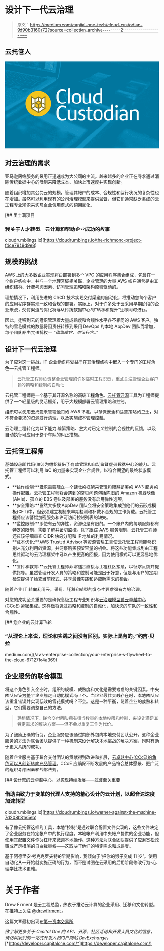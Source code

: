 # 设计下一代云治理

> 原文：<https://medium.com/capital-one-tech/cloud-custodian-9d90b3160a72?source=collection_archive---------2----------------------->

## 云托管人

![](img/ac2a63f8f32f9d41a7c51458257ccfcf.png)

## 对云治理的需求

亚马逊网络服务的采用正迅速成为大公司的主流。越来越多的企业正在寻求通过消除传统数据中心的限制来降低成本、加快上市速度并实现创新。

随着组织增加其公共云的规模，管理其帐户的成本、合规性和运行状况的复杂性也在增加。虽然可以利用现有的公司治理模型来提供监督，但它们通常缺乏集成的云工程专业知识来实现企业使用模式的预期变化。

[](https://cloudrumblings.io/the-richmond-project-f4ce7949d9e8) [## 里士满项目

### 我关于人才转型、云计算和帮助企业成功的故事

cloudrumblings.io](https://cloudrumblings.io/the-richmond-project-f4ce7949d9e8) 

## 规模的挑战

AWS 上的大多数企业实现将由部署到多个 VPC 的应用程序集合组成，包含在一个帐户结构中，并与一个地理区域相关联。企业管理的大量 AWS 帐户通常是由其组织结构、计费考虑因素、访问管理策略和架构原则驱动的。

理想情况下，利用先进的 CI/CD 技术实现交付渠道的自动化，将推动您每个客户的应用程序群实现一致和合规的部署。实际上，对于许多处于云采用早期阶段的企业来说，交付渠道的优化将与从传统数据中心的“转移和提升”迁移同时进行。

因此，迁移到云的组织管理着大量成熟度和合规性水平各不相同的 AWS 客户。独特的雪花模式的数量将因责任转移到采用 DevOps 的本地 AppDev 团队而增加，每个团队都由咒语授权— *“你构建它，你运行它。”*

## 设计下一代云治理

为了应对这一挑战，IT 企业组织将受益于在其治理结构中嵌入一个专门的工程角色—云托管工程师。

> 云托管工程师负责整合云管理的许多临时工程职责，重点关注管理企业客户群的策略和控制的自动化

云托管工程师是一个基于其开源名称的高级工程角色。[云托管开源](https://developer.capitalone.com/opensource-projects/cloud-custodian/)工具为工程师提供了一个轻量级的灵活框架，用于大规模部署云管理策略和控制。

组织可以使用云托管来管理他们的 AWS 环境，以确保安全和运营策略的卫生，对不符合要求的资源进行清理，以及实施成本管理控制。

云治理工程转化为以下能力:编纂策略、放大对已定义控制的合规性的反馈，以及自动执行可应用于整个车队的纠正措施。

## 云托管工程师

基础设施即代码(IaC)为组织提供了有效管理和自动监督虚拟数据中心的能力。云托管工程师可以利用 IaC 的力量来实现企业合规性，以符合期望的最终状态模式。

*   **操作控制:**组织需要建立一个健壮的框架来管理和跟踪部署的 AWS 服务的操作配置。云托管工程师将会遇到的常见问题包括陈旧的 Amazon 机器映像(AMIs)、孤立的 EBS 卷以及部署的服务没有启用弹性选项。
*   **安全策略:**虽然大多数 AppDev 团队会将安全策略集成到他们的云形成模板(CFT)中，但必须建立机制来早期检测和补救不合规的工作负载。云托管工程师应该警惕加密服务和许可访问控制列表的缺失。
*   **监控限制:**即使有云的弹性，资源也是有限的。一个账户内的每项服务都有特定的限制，需要了解并密切监控。除了跟踪 AWS 服务限制，云托管工程师还应该仔细审查 CIDR 块的分配和 IP 地址的利用情况。
*   **成本优化:**AWS Trusted Advisor 等资源管理工具使云托管工程师能够识别未充分利用的资源，并洞察购买预留容量的机会。将这些功能集成到由工程思维驱动的云治理框架中可以产生更高的回报，因为使用模式可以更容易地优化。
*   **宣传和教育:**云托管工程师非常适合直接与工程社区接触，以征求反馈并提供指导。虽然管理开发人员的策略和控制可能是出于好意，但是与用户的定期检查提供了检查当前模式、共享最佳实践和适应新需求的机会。

随着企业 IT 转向利用云，采用、迁移和转型的复杂性要求强有力的治理。

对您的成功至关重要的是确保高级工程专业知识与[云治理模型或云卓越中心(CCoE)](/aws-enterprise-collection/your-enterprise-s-flywheel-to-the-cloud-67127fe4a369) 紧密集成。这样做将通过策略和控制的自动化，加快您的车队的一致性和合规性。

[](/aws-enterprise-collection/your-enterprise-s-flywheel-to-the-cloud-67127fe4a369) [## 您企业的云计算飞轮

### “从理论上来说，理论和实践之间没有区别。实际上是有的。”约吉·贝拉

medium.com](/aws-enterprise-collection/your-enterprise-s-flywheel-to-the-cloud-67127fe4a369) 

## 企业服务的联合模型

将这个角色引入企业时，组织的规模、成熟度和文化是需要考虑的关键因素。中央团队应该为整个企业规定自动化模式吗？不。当企业最佳实践存在时，本地团队应该重复错误并实现低效的雪花模式吗？不会。这是一种平衡，随着企业的成熟和转型，它们需要调整自己的方法。

> 理想情况下，联合交付团队拥有适当数量的本地权限和控制，来设计满足其特定需求的解决方案——但不会以重复工作为代价。

为了鼓励正确的行为，企业服务应该通过内部外包向本地交付团队公开。这种企业服务的方法为联合团队提供了一种机制来设计解决本地挑战的解决方案，同时有助于更大系统的成功。

随着企业服务基于联合交付团队的贡献得到改进和扩展，[云卓越中心(CCoE)的角色可以从创新转向产品管理](https://cloudrumblings.io/werner-against-the-machine-7d208b81e5eb)。CCoE 应确保不断发展的产品符合总体愿景、更广泛的组织考虑因素和外部法规。

[](https://cloudrumblings.io/werner-against-the-machine-7d208b81e5eb) [## 设计您的云卓越中心，以实现持续发展——过渡至关重要

### 借助由致力于变革的代理人支持的精心设计的云计划，以超音速速度加速转型

cloudrumblings.io](https://cloudrumblings.io/werner-against-the-machine-7d208b81e5eb) 

有了像云托管这样的工具，本地“控制”是通过联合配置文件实现的，这些文件决定了企业服务在特定帐户中的执行程度。本地帐户利用中央帐户提供的企业功能，但使用其配置文件作为杠杆来微调本地操作。这种方法为联合团队提供了应用宽松政策或严厉措施的自由裁量权——这取决于他们的特定需求和成熟度。

基于阿德里安·考克克罗夫特的早期影响，我倾向于“把你的猴子变成 11 岁”。使用自动化从一开始就实施正确的行为，而不是试图在云采用的后期阶段修改行为-心理学比技术更难。

# 关于作者

Drew Firment 是云工程总监，热衷于推动云计算的企业采用、迁移和文化转型。在推特上关注 [@drewfirment](https://twitter.com/drewfirment) 。

这篇文章最初出现在[第一资本交易所](https://developer.capitalone.com/blog-post/cloud-custodian-engineering-the-next-generation-of-cloud-governance/)

*欲了解更多关于 Capital One 的 API、开源、社区活动和开发人员文化的信息，请访问我们的一站式开发人员门户网站 DevExchange。*[*https://developer.capitalone.com/*](https://developer.capitalone.com/)